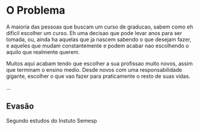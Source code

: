 # O Problema

<p>A maioria das pessoas que buscam um curso de graducao, sabem como eh dificil escolher um curso. Eh uma decisao que pode levar anos para ser tomada, ou, ainda ha
aquelas que ja nascem sabendo o que desejam fazer, e aqueles que mudam constantemente e podem acabar nao escolhendo o aquilo que realmente querem.</p>

<p>Muitos aqui acabam tendo que escolher a sua profissao muito novos, assim que terminam o ensino medio. Desde novos com uma responsabilidade gigante, escolher o que vao fazer para praticamente o resto de suas vidas.</p>


...



## Evasão

<p>Segundo estudos do Instuto Semesp</p>